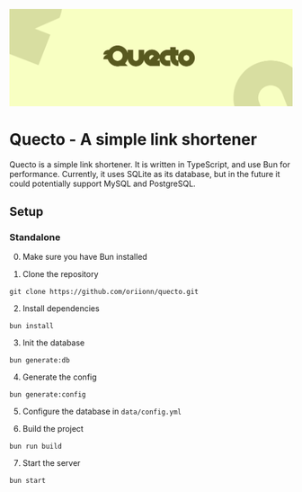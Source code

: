 ![Banner of Quecto](/assets/banner.png)

# Quecto - A simple link shortener
Quecto is a simple link shortener. It is written in TypeScript, and use Bun for performance. Currently, it uses SQLite as its database, but in the future it could potentially support MySQL and PostgreSQL.

## Setup
### Standalone
0. Make sure you have Bun installed

1. Clone the repository
```
git clone https://github.com/oriionn/quecto.git
```

2. Install dependencies
```
bun install
```

3. Init the database
```
bun generate:db
```

4. Generate the config
```
bun generate:config
```

5. Configure the database in `data/config.yml`

6. Build the project
```
bun run build
```

7. Start the server
```
bun start
```
